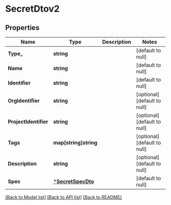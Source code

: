 # SecretDtov2

## Properties
Name | Type | Description | Notes
------------ | ------------- | ------------- | -------------
**Type_** | **string** |  | [default to null]
**Name** | **string** |  | [default to null]
**Identifier** | **string** |  | [default to null]
**OrgIdentifier** | **string** |  | [optional] [default to null]
**ProjectIdentifier** | **string** |  | [optional] [default to null]
**Tags** | **map[string]string** |  | [optional] [default to null]
**Description** | **string** |  | [optional] [default to null]
**Spec** | [***SecretSpecDto**](SecretSpecDTO.md) |  | [default to null]

[[Back to Model list]](../README.md#documentation-for-models) [[Back to API list]](../README.md#documentation-for-api-endpoints) [[Back to README]](../README.md)

